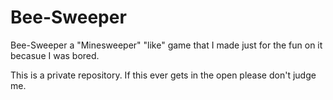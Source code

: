 # Bee-Sweeper
Bee-Sweeper a "Minesweeper" "like" game that I made just for the fun on it becasue I was bored. 

This is a private repository. If this ever gets in the open please don't judge me. 
